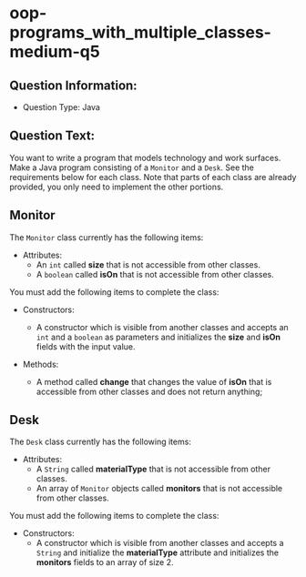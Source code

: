 # oop-programs_with_multiple_classes-medium-q5

## Question Information:

- Question Type: Java

## Question Text:

You want to write a program that models technology and work surfaces. Make a Java program consisting of a `Monitor`
and a `Desk`. See the requirements below for each class. Note that parts of each class are
already provided, you only need to implement the other portions.

## Monitor

The `Monitor` class currently has the following items:

- Attributes:
    - An `int` called **size** that is not accessible from other classes.
    - A `boolean` called **isOn** that is not accessible from other classes.

You must add the following items to complete the class:

- Constructors:
    - A constructor which is visible from another classes and accepts an `int` and a `boolean` as parameters
      and initializes the **size** and **isOn** fields with the input value.

- Methods:
    - A method called **change** that changes the value of **isOn** that is accessible from other classes and
      does not return anything;

## Desk

The `Desk` class currently has the following items:

- Attributes:
    - A `String` called **materialType** that is not accessible from other classes.
    - An array of `Monitor` objects called **monitors** that is not accessible from other classes.

You must add the following items to complete the class:

- Constructors:
    - A constructor which is visible from another classes and accepts a `String`
      and initialize the **materialType** attribute and initializes the **monitors**
      fields to an array of size 2.
